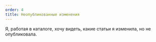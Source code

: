 ```yaml
---
order: 4
title: Неопубликованные изменения
---
```


Я, работая в каталоге, хочу видеть, какие статьи я изменила, но не опубликовала.